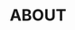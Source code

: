 ---
layout: about
title: ABOUT

timeline:
 - heading: 2023 
   elements:
    - type: Talk
      text: "Ubuntu Summit, Riga, Latvia"
      deck: https://speakerdeck.com/vpetersson/from-pets-to-cattle
      video: https://www.youtube.com/watch?v=oeIkJD3cTtw
    - type: Talk
      text: "#QSRNext, Virtual Conference"
      deck: https://speakerdeck.com/vpetersson/beyond-just-a-menu-display
      video: https://www.youtube.com/watch?v=bkzFDTh_DdI
    - type: Podcast
      text: "The Shobeir Show - " 
      link:
        url: https://open.spotify.com/episode/2EMPYfIfS7RfBXdmGRMb3P?si=6286b660053e482d&nd=1
        text: "Episode 27"
    - type: Podcast
      text: "Default Global -"
      link:
        url: https://default.gogloby.io/viktor-petersson-interview/
        text: "Powering 10K Screens Worldwide: The Screenly Journey with Viktor Petersson"
    - type: Press
      text: "TechCrunch -" 
      link:
        url: https://techcrunch.com/2023/08/30/screenly-makes-it-easier-to-build-interactive-apps-for-its-digital-signage-platform/
        text: "Screenly makes it easier to build interactive apps for its digital signage platform"
 - heading: 2022 
   elements:
    - type: Press
      text: "The Register"
      link:
        url: https://www.theregister.com/2022/11/09/canonical_conference/
        text: "Strong support for Snap and Ubuntu Core as Canonical meet IRL"
    - type: Talk
      text: "Ubuntu Summit, Prague, Czech Republic"
      video: https://www.youtube.com/watch?v=fVkDqJzXKa0
      blog: https://www.screenly.io/blog/2022/11/29/five-years-of-ubuntu-core/
 - heading: 2020 
   elements:
    - type: Talk
      text: "Cloud Native London, London, UK"
      deck: https://speakerdeck.com/vpetersson/the-devsecops-iceberg-at-cloud-native-london
      video: https://youtu.be/BNnP4AmMdQE?t=130
    - type: Podcast
      text: " Balena's IoT Happy Hour"
      youtube: https://www.youtube.com/watch?v=SgCRvEP2KyA
 - heading: 2019 
   elements:
    - type: Talk
      text: "Docker London, London, UK"
      deck: https://speakerdeck.com/vpetersson/whats-mtls-at-docker-london
    - type: Talk
      text: "Open Source Summit Europe, Lyon, France"
      deck: https://speakerdeck.com/vpetersson/the-s-in-iot-stands-for-security
      video: https://www.youtube.com/watch?v=7yN999B11Ms&list=PLbzoR-pLrL6pamOj4UifcMJf560Ph6mJp&index=43&t=0s
    - type: Talk
      text: "Kubernetes London, London, UK"
      deck: https://speakerdeck.com/vpetersson/living-on-the-edge-at-kubernetes-london
    - type: Talk
      text: "InfoSecurity Europe, London, UK"
 - heading: 2018 
   elements:
    - type: Press
      text: "DailyDOOH"
      link:
        url: https://www.youtube.com/watch?v=LtFCOHrgvs4
        text: "Screenly + NEC interview"
    - type: Talk
      text: Open Source Summit North America, Vancouver, Canada
      deck: https://events.linux foundation.org/wp-content/uploads/2017/11/The-S-in-IoT-Stands-for-Security-Viktor-Petersson-Screenly-Andrew-Martin-Control-Plane.pdf
    - type: Talk
      text: "Container Camp, Melbourne, Australia"
      deck: https://docs.google.com/presentation/d/1E1ZzkMmytOoW-aLkWlJzFT1MYLWE2RyAv0qOjQkxDt8/edit?usp=sharing
      video: https://www.youtube.com/watch?v=PmWYTjr_Xso
    - type: Talk
      text: " Ansible London, London, UK "
      deck: https://speakerdeck.com/vpetersson/provisioner-at-ansible-london
 - heading: 2016 
   elements:
    - type: Press
      text: "Sixteen:Nine"
      link:
        url: http://sixteennine.podbean.com/e/viktor-petersson-screenly/
        text: "Podcast Interview"
    - type: Press
      text: Ubuntu Insights
      link:
        url: https://blog.ubuntu.com/2016/05/18/digital-signage-solution-screenly-chooses-canonicals-ubuntu-core
        text: "Digital signage solution, Screenly, chooses Canonical’s Ubuntu Core"
    - type: Press
      text: "Sixteen:Nine"
      link:
        url: https://www.sixteen-nine.net/2016/05/18/screenlys-raspberry-pi-powered-platform-shifting-to-new-iot-version-of-ubuntu-linux/
        text: "Screenly’s Raspberry Pi-Powered Platform Shifting To New IoT Version Of Ubuntu Linux"
    - type: Panel
      text: "CloudExpo Europe (2016), London, UK"
    - type: Talk
      text: "IoT London (2016), London, UK"
      deck: https://speakerdeck.com/vpetersson/screenly-at-iot-london
 - heading: 2015 
   elements:
    - type: Press
      text: "Syncsort "
      link:
        url: https://blog.syncsort.com/2015/01/big-data/interview-viktor-petersson-vp-business-development-iaas-provider-cloudsigma/
        text: "Interview with Viktor Petersson, VP of Business Development for IAAS provider CloudSigma"
    - type: Talk
      text: " IoT Day @ BBVA Innovation Center (2015), Madrid, Spain"
      deck: https://speakerdeck.com/vpetersson/iot-use-case-screenly
    - type: Talk
      text: "  Open Cloud Day (2015), Bern, Switzerland"
      deck: https://speakerdeck.com/vpetersson/server-evolution-from-mainframes-to-containers-and-paas), [video](https://www.youtube.com/watch?v=pHdc3f98Kxs&index=11&list=PLofS3lNZckseu0v_CP4XjgDUQxRKfF6gA
    - type: Talk
      text: "ApacheCon North America (2015), Austin, TX "
      deck: https://speakerdeck.com/vpetersson/an-introduction-to-cgroups-and-cgroupspy
    - type: Talk
      text: " CloudExpo Europe (2015), London UK "
      video: https://speakerdeck.com/vpetersson/an-introduction-to-cgroups-and-cgroupspy
    - type: Panel
      text: "CloudExpo Europe (2015), London, UK"
 - heading: 2014 
   elements:
    - type: Press
      text: "Sixteen:Nine"
      link:
        url: https://www.sixteen-nine.net/2014/03/24/screenly-qa-optimization-crucial-raspberry-pi-digital-signage/
        text: "Screenly Q&A: Optimization Crucial For Raspberry Pi Digital Signage"
    - type: Press
      text: " Ubuntu Insights"
      link:
        url: https://blog.ubuntu.com/2014/10/15/cloudsigma-joins-ubuntu-certified-public-cloud
        text: "CloudSigma joins Ubuntu Certified Public Cloud"
    - type: Talk
      text: "Zadara Summit (2014), Las Vegas, NV"
      deck: https://speakerdeck.com/vpetersson/cloudsigma-zadara-summit
 - heading: 2013 
   elements:
    - type: Press
      text: "Sixteen:Nine"
      link:
        url: https://www.sixteen-nine.net/2013/05/03/screenly-serves-raspberry-pi-alternative-android-players/
        text: "Screenly Serves Up Raspberry Pi As Alternative To Android Players"
    - type: Talk
      text: " Pi And More 3 (2013), Trier, Germany"
      deck: https://speakerdeck.com/vpetersson/screenly-at-pi-and-more-3
    - type: Talk
      text: " gSocial 2 (2013), Sunnyvale, CA "
      deck: https://speakerdeck.com/vpetersson/email-migration-best-practices    
 - heading: 2012 
   elements:
    - type: Press
      text: " Data Center Knowledge"
      link:
        url: https://www.informationweek.com/cloud/cloud-storage/cloudsigma-one-tool-for-many-cloud-workloads/d/d-id/1114055
        text: "Currency Miners Cause Spot Shortages of Dedicated Servers"
    - type: Press
      text: "Information Week"
      link:
        url: https://www.informationweek.com/cloud/cloud-storage/cloudsigma-one-tool-for-many-cloud-workloads/d/d-id/1114055
        text: "CloudSigma: One Tool For Many Cloud Workloads"
    - type: Press
      text: "TechCrunch"
      link:
        url: https://techcrunch.com/2012/02/07/yippiemove-wants-to-become-the-twilio-of-email-migration/
        text: "YippieMove Wants To Become The Twilio Of Email Migration"
    - type: Talk
      text: " NoSQL Road Show (2012), Basel, Switzerland"
      deck: https://speakerdeck.com/vpetersson/mongodbs-replica-sets-painless-scaling-and-high-availability-ha
 - heading: 2009
   elements:
    - type: Press
      text: "NyTeknik"
      link:
        url: https://www.nyteknik.se/digitalisering/flyttgubbe-pa-natet-for-over-din-e-post-6408650
        text: "Flyttgubbe på nätet för över din e-post"
        text: "Swedish"
 - heading: 2008 
   elements:
    - type: Press
      text: "CNET"
      link:
        url: https://www.cnet.com/news/yippie-move-migrates-all-your-e-mail-for-ten-bucks/
        text: "Yippie Move migrates all your e-mail for ten bucks"
    - type: Press
      text: "GigaOM "
      link:
        url: https://gigaom.com/2008/08/14/yippiemove-email-portability/
        text: "YippieMove Offers Email Portability"
 - heading: Other 
   elements:
    - text: FreeBSD’s 
      link:
        text: Highly Available Storage (HAST)
        link: https://www.freebsd.org/doc/en/books/handbook/disks-hast.html
 - heading: Guest posts 
   elements:
    - text: BitTorrent 
      link:
        text: "Sync Dev: Securely Deploying Sync"
        link: https://www.resilio.com/blog/sync-dev-securely-deploying-sync
    - text: BitTorrent 
      link:
        text: "Sync Dev: Using Sync For Backups In The Cloud (With Docker)"
        link: https://www.resilio.com/blog/sync-dev-using-sync-for-backups-in-the-cloud-with-docker
    - text: Weave 
      link:
        text: How Weave Net Enables a Global Docker Cluster with OnApp
        link: https://www.weave.works/blog/weave-global-docker-cluster/
    - text: Rave Publications 
      link:
        text: Why Are We Not Talking About Digital Signage Security?
        link: https://www.ravepubs.com/not-talking-digital-signage-security/
    - text: Weave 
      link:
        text: Living on the Edge - How Screenly Monitors Edge IoT Devices with Prometheus
        link: https://www.weave.works/blog/living-on-the-edge-how-screenly-monitors-edge-iot-devices-with-prometheus
    - text: Docker 
      link:
        text: Compiling Qt with Docker multi-stage and multi-platform
        link: https://www.docker.com/blog/compiling-qt-with-docker-multi-stage-and-multi-platform/
    - text: Docker 
      link:
        text: Compiling Qt with Docker Using Caching
        link: https://www.docker.com/blog/compiling-qt-with-docker-using-caching/
---
